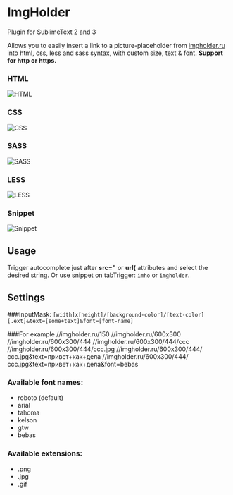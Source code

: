 # ImgHolder

Plugin for SublimeText 2 and 3

Allows you to easily insert a link to a picture-placeholder from [imgholder.ru](http://imgholder.ru/) into html, css, less and sass syntax, with custom size, text & font. **Support for http or https.**

### HTML
![HTML](https://dl.dropboxusercontent.com/u/8142395/imgholder/1.png "HTML completions")
### CSS
![CSS](https://dl.dropboxusercontent.com/u/8142395/imgholder/2.png "CSS completions")
### SASS
![SASS](https://dl.dropboxusercontent.com/u/8142395/imgholder/3.png "SASS completions")
### LESS
![LESS](https://dl.dropboxusercontent.com/u/8142395/imgholder/4.png "LESS completions")
### Snippet
![Snippet](https://dl.dropboxusercontent.com/u/8142395/imgholder/5.png "Snippet")

## Usage

Trigger autocomplete just after **src="** or **url(** attributes and select the desired string. Or use snippet on tabTrigger: `imho` or `imgholder`.

## Settings

###InputMask:
`[width]x[height]/[background-color]/[text-color][.ext]&text=[some+text]&font=[font-name]`

###For example
//imgholder.ru/150
//imgholder.ru/600x300
//imgholder.ru/600x300/444
//imgholder.ru/600x300/444/ссс
//imgholder.ru/600x300/444/ссс.jpg
//imgholder.ru/600x300/444/ссс.jpg&text=привет+как+дела
//imgholder.ru/600x300/444/ссс.jpg&text=привет+как+дела&font=bebas


### Available font names:
- roboto (default)
- arial
- tahoma
- kelson
- gtw
- bebas

### Available extensions: 
- .png
- .jpg
- .gif

